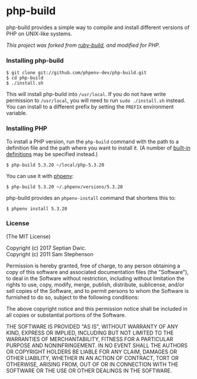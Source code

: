 # php-build

php-build provides a simple way to compile and install different
versions of PHP on UNIX-like systems.

_This project was forked from [ruby-build](https://github.com/rbenv/ruby-build),
and modified for PHP._

### Installing php-build

    $ git clone git://github.com/phpenv-dev/php-build.git
    $ cd php-build
    $ ./install.sh

This will install php-build into `/usr/local`. If you do not have
write permission to `/usr/local`, you will need to run `sudo
./install.sh` instead. You can install to a different prefix by
setting the `PREFIX` environment variable.

### Installing PHP

To install a PHP version, run the `php-build` command with the path
to a definition file and the path where you want to install it. (A
number of [built-in
definitions](https://github.com/phpenv-dev/php-build/tree/master/share/php-build)
may be specified instead.)

    $ php-build 5.3.20 ~/local/php-5.3.20

You can use it with [phpenv](https://github.com/phpenv-dev/phpenv):

    $ php-build 5.3.20 ~/.phpenv/versions/5.3.20

php-build provides an `phpenv-install` command that shortens this to:

    $ phpenv install 5.3.20

### License

(The MIT License)

Copyright (c) 2017 Septian Dwic.\
Copyright (c) 2011 Sam Stephenson

Permission is hereby granted, free of charge, to any person obtaining
a copy of this software and associated documentation files (the
"Software"), to deal in the Software without restriction, including
without limitation the rights to use, copy, modify, merge, publish,
distribute, sublicense, and/or sell copies of the Software, and to
permit persons to whom the Software is furnished to do so, subject to
the following conditions:

The above copyright notice and this permission notice shall be
included in all copies or substantial portions of the Software.

THE SOFTWARE IS PROVIDED "AS IS", WITHOUT WARRANTY OF ANY KIND,
EXPRESS OR IMPLIED, INCLUDING BUT NOT LIMITED TO THE WARRANTIES OF
MERCHANTABILITY, FITNESS FOR A PARTICULAR PURPOSE AND
NONINFRINGEMENT. IN NO EVENT SHALL THE AUTHORS OR COPYRIGHT HOLDERS BE
LIABLE FOR ANY CLAIM, DAMAGES OR OTHER LIABILITY, WHETHER IN AN ACTION
OF CONTRACT, TORT OR OTHERWISE, ARISING FROM, OUT OF OR IN CONNECTION
WITH THE SOFTWARE OR THE USE OR OTHER DEALINGS IN THE SOFTWARE.
